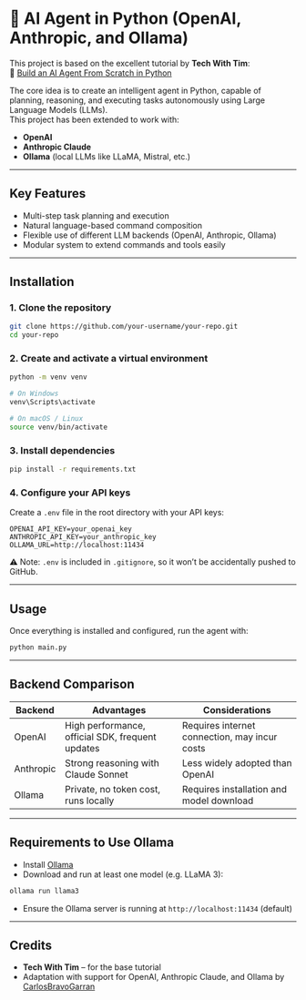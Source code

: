 # 🤖 AI Agent in Python (OpenAI, Anthropic, and Ollama)

This project is based on the excellent tutorial by **Tech With Tim**:  
🎥 [Build an AI Agent From Scratch in Python](https://www.youtube.com/watch?v=bTMPwUgLZf0)

The core idea is to create an intelligent agent in Python, capable of planning, reasoning, and executing tasks autonomously using Large Language Models (LLMs).  
This project has been extended to work with:

- **OpenAI**
- **Anthropic Claude**
- **Ollama** (local LLMs like LLaMA, Mistral, etc.)

---

## Key Features

- Multi-step task planning and execution  
- Natural language-based command composition  
- Flexible use of different LLM backends (OpenAI, Anthropic, Ollama)  
- Modular system to extend commands and tools easily  

---

## Installation

### 1. Clone the repository

```bash
git clone https://github.com/your-username/your-repo.git
cd your-repo
```

### 2. Create and activate a virtual environment

```bash
python -m venv venv

# On Windows
venv\Scripts\activate

# On macOS / Linux
source venv/bin/activate
```

### 3. Install dependencies

```bash
pip install -r requirements.txt
```

### 4. Configure your API keys

Create a `.env` file in the root directory with your API keys:

```
OPENAI_API_KEY=your_openai_key
ANTHROPIC_API_KEY=your_anthropic_key
OLLAMA_URL=http://localhost:11434
```

⚠️ Note: `.env` is included in `.gitignore`, so it won’t be accidentally pushed to GitHub.

---

## Usage

Once everything is installed and configured, run the agent with:

```bash
python main.py
```

---

## Backend Comparison

| Backend   | Advantages                                         | Considerations                                 |
|-----------|----------------------------------------------------|------------------------------------------------|
| OpenAI    | High performance, official SDK, frequent updates   | Requires internet connection, may incur costs |
| Anthropic | Strong reasoning with Claude Sonnet                | Less widely adopted than OpenAI                |
| Ollama    | Private, no token cost, runs locally               | Requires installation and model download       |

---

## Requirements to Use Ollama

- Install [Ollama](https://ollama.com/)
- Download and run at least one model (e.g. LLaMA 3):

```bash
ollama run llama3
```

- Ensure the Ollama server is running at `http://localhost:11434` (default)

---

## Credits

- **Tech With Tim** – for the base tutorial  
- Adaptation with support for OpenAI, Anthropic Claude, and Ollama by [CarlosBravoGarran](https://github.com/CarlosBravoGarran)
